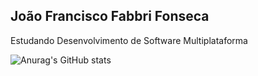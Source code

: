 ## João Francisco Fabbri Fonseca
Estudando Desenvolvimento de Software Multiplataforma

![Anurag's GitHub stats](https://github-readme-stats.vercel.app/api?JoaoFonseca4=anuraghazra&show_icons=true&theme=radical)
